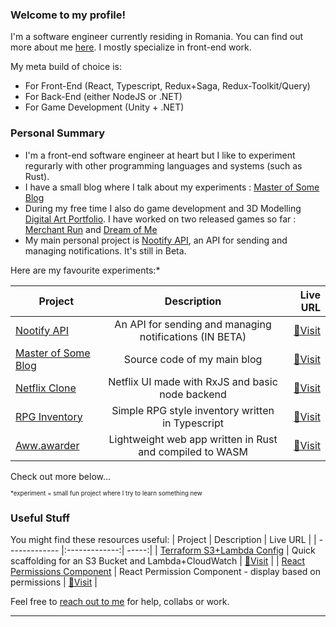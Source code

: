 ### Welcome to my profile! 

I'm a software engineer currently residing in Romania. You can find out more about me [here](https://robertnc.com). I mostly specialize in front-end work.

My meta build of choice is:
 - For Front-End (React, Typescript, Redux+Saga, Redux-Toolkit/Query)
 - For Back-End (either NodeJS or .NET)
 - For Game Development (Unity + .NET)
 

### Personal Summary
 - I'm a front-end software engineer at heart but I like to experiment regurarly with other programming languages and systems (such as Rust).
 - I have a small blog where I talk about my experiments : [Master of Some Blog](https://blog.robertnc.com/) 
 - During my free time I also do game development and 3D Modelling [Digital Art Portfolio](https://www.artstation.com/thunderent). I have worked on two released games so far : [Merchant Run](https://play.google.com/store/apps/details?id=com.twotwou.MerchantRun) and [Dream of Me](https://thunderent.itch.io/dream-of-me)
 - My main personal project is [Nootify API](https://nootify.onrender.com/), an API for sending and managing notifications. It's still in Beta.

Here are my favourite experiments:*

| Project        | Description           | Live URL  |
| ------------- |:-------------:| -----:|
| [Nootify API](https://nootify.onrender.com/)   | An API for sending and managing notifications (IN BETA) | [🚀Visit](https://nootify.onrender.com/) |
| [Master of Some Blog](https://github.com/nrobert-dev/thunderent-blog)   | Source code of my main blog | [🚀Visit](https://blog.robertnc.com) |
| [Netflix Clone](https://github.com/nrobert-dev/rxJS-netflix-clone)   | Netflix UI made with RxJS and basic node backend | [🚀Visit](https://nrobert-dev.github.io/rxJS-netflix-clone/) |
| [RPG Inventory](https://github.com/nrobert-dev/typescript-rpg-inventory)      | Simple RPG style inventory written in Typescript      |   [🚀Visit](https://nrobert-dev.github.io/typescript-rpg-inventory/) |
| [Aww.awarder](https://github.com/nrobert-dev/aww.arder)      | Lightweight web app written in Rust and compiled to WASM      |   [🚀Visit](https://nrobert-dev.github.io/aww.arder/) |
Check out more below...

<sub><sup>*experiment = small fun project where I try to learn something new</sup></sub>

### Useful Stuff

You might find these resources useful:
| Project        | Description           | Live URL  |
| ------------- |:-------------:| -----:|
| [Terraform S3+Lambda Config](https://github.com/nrobert-dev/terraform-aws-fe-scaffold)   | Quick scaffolding for an S3 Bucket and Lambda+CloudWatch | [🚀Visit](https://github.com/nrobert-dev/terraform-aws-fe-scaffold) |
| [React Permissions Component](https://github.com/nrobert-dev/react-permission-component)   | React Permission Component - display based on permissions | [🚀Visit](https://www.npmjs.com/package/react-permission-component) |




Feel free to [reach out to me](mailto:robert.nechitelea@gmail.com) for help, collabs or work.

---
 
